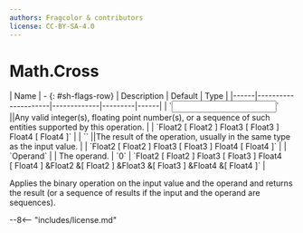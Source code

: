 ```yaml
---
authors: Fragcolor & contributors
license: CC-BY-SA-4.0
---
```



# Math.Cross

<div class="sh-parameters" markdown="1">
| Name | - {: #sh-flags-row} | Description | Default | Type |
|------|---------------------|-------------|---------|------|
| `<input>` ||Any valid integer(s), floating point number(s), or a sequence of such entities supported by this operation. | | `Float2 [ Float2 ] Float3 [ Float3 ] Float4 [ Float4 ]` |
| `<output>` ||The result of the operation, usually in the same type as the input value. | | `Float2 [ Float2 ] Float3 [ Float3 ] Float4 [ Float4 ]` |
| `Operand` |  | The operand. | `0` | `Float2 [ Float2 ] Float3 [ Float3 ] Float4 [ Float4 ] &Float2 &[ Float2 ] &Float3 &[ Float3 ] &Float4 &[ Float4 ]` |

</div>

Applies the binary operation on the input value and the operand and returns the result (or a sequence of results if the input and the operand are sequences).

--8<-- "includes/license.md"
